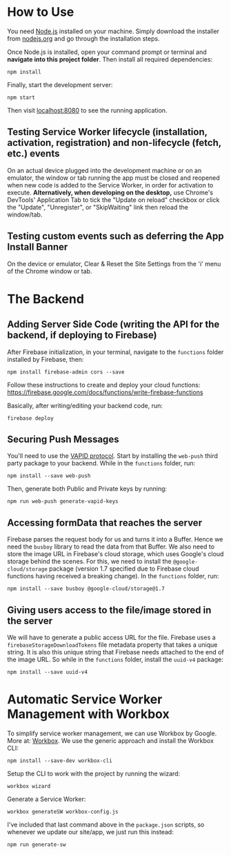 # How to Use
You need [Node.js](https://nodejs.org) installed on your machine. Simply download the installer from [nodejs.org](https://nodejs.org) and go through the installation steps.

Once Node.js is installed, open your command prompt or terminal and **navigate into this project folder**. Then install all required dependencies:

    npm install

Finally, start the development server:

    npm start

Then visit [localhost:8080](http://localhost:8080) to see the running application.

## Testing Service Worker lifecycle (installation, activation, registration) and non-lifecycle (fetch, etc.) events
On an actual device plugged into the development machine or on an emulator, the window or tab running the app must be closed and reopened when new code is added to the Service Worker, in order for activation to execute. **Alternatively, when developing on the desktop,** use Chrome's DevTools' Application Tab to tick the "Update on reload" checkbox or click the "Update", "Unregister", or "SkipWaiting" link then reload the window/tab.

## Testing custom events such as deferring the App Install Banner
On the device or emulator, Clear & Reset the Site Settings from the 'i' menu of the Chrome window or tab.

# The Backend

## Adding Server Side Code (writing the API for the backend, if deploying to Firebase)
After Firebase initialization, in your terminal, navigate to the ```functions``` folder installed by Firebase, then:
    
    npm install firebase-admin cors --save

Follow these instructions to create and deploy your cloud functions:
    https://firebase.google.com/docs/functions/write-firebase-functions

Basically, after writing/editing your backend code, run:

    firebase deploy

## Securing Push Messages
You'll need to use the [VAPID protocol](https://blog.mozilla.org/services/2016/04/04/using-vapid-with-webpush/). Start by installing the ```web-push``` third party package to your backend. While in the ```functions``` folder, run:

    npm install --save web-push

Then, generate both Public and Private keys by running:

    npm run web-push generate-vapid-keys

## Accessing formData that reaches the server
Firebase parses the request body for us and turns it into a Buffer. Hence we need the ```busboy``` library to read the data from that Buffer. We also need to store the image URL in Firebase's cloud storage, which uses Google's cloud storage behind the scenes. For this, we need to install the ```@google-cloud/storage``` package (version 1.7 specified due to Firebase cloud functions having received a breaking change). In the ```functions``` folder, run:

    npm install --save busboy @google-cloud/storage@1.7

## Giving users access to the file/image stored in the server
We will have to generate a public access URL for the file. Firebase uses a ```firebaseStorageDownloadTokens``` file metadata property that takes a unique string. It is also this unique string that Firebase needs attached to the end of the image URL. So while in the ```functions``` folder, install the ```uuid-v4``` package:

    npm install --save uuid-v4

# Automatic Service Worker Management with Workbox
To simplify service worker management, we can use Workbox by Google. More at: [Workbox](https://developers.google.com/web/tools/workbox/). We use the generic approach and install the Workbox CLI:

    npm install --save-dev workbox-cli

Setup the CLI to work with the project by running the wizard:

    workbox wizard

Generate a Service Worker:

    workbox generateSW workbox-config.js

I've included that last command above in the ```package.json``` scripts, so whenever we update our site/app, we just run this instead:

    npm run generate-sw

